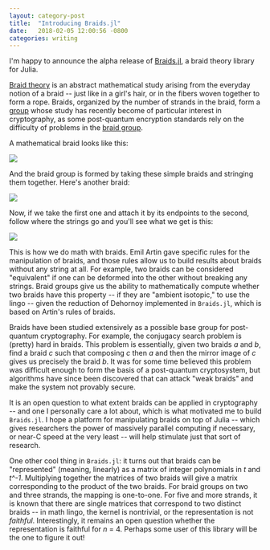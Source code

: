 ```yaml
---
layout: category-post
title:  "Introducing Braids.jl"
date:   2018-02-05 12:00:56 -0800
categories: writing
---
```


I'm happy to announce the alpha release of [Braids.jl](https://github.com/jwvictor/Braids.jl), a braid theory library for Julia.

[Braid theory](https://en.wikipedia.org/wiki/Braid_theory) is an abstract mathematical study arising from the everyday notion of a braid -- just like in a girl's hair, or in the fibers woven together to form a rope. Braids, organized by the number of strands in the braid, form a [group](https://en.wikipedia.org/wiki/Group_(mathematics)) whose study has recently become of particular interest in cryptography, as some post-quantum encryption standards rely on the difficulty of problems in the [braid group](https://en.wikipedia.org/wiki/Braid_group).

A mathematical braid looks like this:

![](https://upload.wikimedia.org/wikipedia/commons/3/33/Braid_s3.png)

And the braid group is formed by taking these simple braids and stringing them together. Here's another braid:

![](https://upload.wikimedia.org/wikipedia/commons/3/31/Braid_s2.png)

Now, if we take the first one and attach it by its endpoints to the second, follow where the strings go and you'll see what we get is this:

![](https://upload.wikimedia.org/wikipedia/commons/e/e7/Braid_s3s2.png)

This is how we do math with braids. Emil Artin gave specific rules for the manipulation of braids, and those rules allow us to build results about braids without any string at all. For example, two braids can be considered "equivalent" if one can be deformed into the other without breaking any strings. Braid groups give us the ability to mathematically compute whether two braids have this property -- if they are "ambient isotopic," to use the lingo -- given the reduction of Dehornoy implemented in `Braids.jl`, which is based on Artin's rules of braids. 

Braids have been studied extensively as a possible base group for post-quantum cryptography. For example, the conjugacy search problem is (pretty) hard in braids. This problem is essentially, given two braids _a_ and _b_, find a braid _c_ such that composing _c_ then _a_ and then the mirror image of _c_ gives us precisely the braid _b_. It was for some time believed this problem was difficult enough to form the basis of a post-quantum cryptosystem, but algorithms have since been discovered that can attack "weak braids" and make the system not provably secure. 

It is an open question to what extent braids can be applied in cryptography -- and one I personally care a lot about, which is what motivated me to build `Braids.jl`. I hope a platform for manipulating braids on top of Julia -- which gives researchers the power of massively parallel computing if necessary, or near-C speed at the very least -- will help stimulate just that sort of research.

One other cool thing in `Braids.jl`: it turns out that braids can be "represented" (meaning, linearly) as a matrix of integer polynomials in _t_ and _t^-1_. Multiplying together the matrices of two braids will give a matrix corresponding to the product of the two braids. For braid groups on two and three strands, the mapping is one-to-one. For five and more strands, it is known that there are single matrices that correspond to two distinct braids -- in math lingo, the kernel is nontrivial, or the representation is not _faithful_. Interestingly, it remains an open question whether the representation is faithful for _n_ = 4. Perhaps some user of this library will be the one to figure it out!